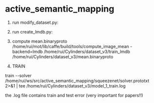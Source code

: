 # active_semantic_mapping
1. run modify_dataset.py:


2. run create_lmdb.py:


3. compute mean.binaryproto
/home/rui/mot/lib/caffe/build/tools/compute_image_mean -backend=lmdb /home/rui/Cylinders/dataset_v3/train_lmdb /home/rui/Cylinders/dataset_v3/mean.binaryproto

4. TRAIN

train --solver /home/rui/ws/src/active_semantic_mapping/squeezenet/solver.prototxt 2>&1 | tee /home/rui/Cylinders/dataset_v3/model_1_train.log

the .log file contains train and test error (very important for papers!!)
